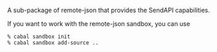 A sub-package of remote-json that provides the SendAPI capabilities.

If you want to work with the remote-json sandbox, you can use

````
% cabal sandbox init 
% cabal sandbox add-source ..
````
